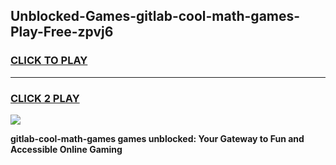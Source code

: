 
## Unblocked-Games-gitlab-cool-math-games-Play-Free-zpvj6
<h3>
<a href="https://premium76.site?title=gitlab-cool-math-games&ref=09A">CLICK TO PLAY</a></h3>
<hr>

<h3>
<a href="https://premium76.site?title=gitlab-cool-math-games&ref=09A">CLICK 2 PLAY</a>
  
</h3>

<a href="https://premium76.site?title=gitlab-cool-math-games&ref=09A"><img src="https://clearcache.store/games.png"></a>


**gitlab-cool-math-games games unblocked: Your Gateway to Fun and Accessible Online Gaming**

